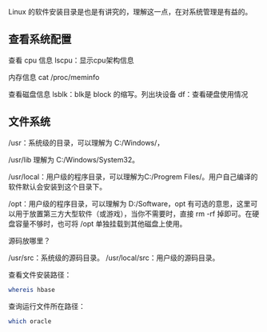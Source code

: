 Linux 的软件安装目录是也是有讲究的，理解这一点，在对系统管理是有益的。

## 查看系统配置

查看 cpu 信息
lscpu：显示cpu架构信息

内存信息
cat /proc/meminfo

查看磁盘信息
lsblk：blk是 block 的缩写。列出块设备
df：查看硬盘使用情况

## 文件系统

/usr：系统级的目录，可以理解为 C:/Windows/，

/usr/lib 理解为 C:/Windows/System32。

/usr/local：用户级的程序目录，可以理解为C:/Progrem Files/。用户自己编译的软件默认会安装到这个目录下。

/opt：用户级的程序目录，可以理解为 D:/Software，opt 有可选的意思，这里可以用于放置第三方大型软件（或游戏），当你不需要时，直接 rm -rf 掉即可。在硬盘容量不够时，也可将 /opt 单独挂载到其他磁盘上使用。

源码放哪里？

/usr/src：系统级的源码目录。
/usr/local/src：用户级的源码目录。

查看文件安装路径：

```sh
whereis hbase
```

查询运行文件所在路径：

```sh
which oracle
```
